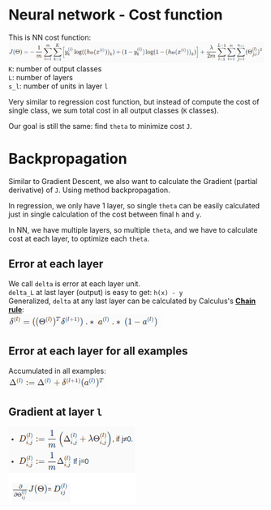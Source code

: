 # Neural network - Cost function

This is NN cost function:  
![](nn-costfunction.png)  
`K`: number of output classes  
`L`: number of layers  
`s_l`: number of units in layer `l`  

Very similar to regression cost function, but instead of compute the cost of single class,
we sum total cost in all output classes (`K` classes).

Our goal is still the same: find `theta` to minimize cost `J`.

# Backpropagation

Similar to Gradient Descent, we also want to calculate the Gradient (partial derivative)
of `J`. Using method backpropagation.

In regression, we only have 1 layer, so single `theta` can be easily calculated just in single calculation of the cost between final `h` and `y`.

In NN, we have multiple layers, so multiple `theta`, and we have to calculate cost at each
layer, to optimize each `theta`.

## Error at each layer

We call `delta` is error at each layer unit.  
`delta_L` at last layer (output) is easy to get: `h(x) - y`  
Generalized, `delta` at any last layer can be calculated by Calculus's [**Chain rule**](https://en.wikipedia.org/wiki/Chain_rule):  
![](delta-chain-rule.png)

## Error at each layer for all examples

Accumulated in all examples:  
![](delta-all-examples.png)

## Gradient at layer `l`

![](gradient-layer.png)
